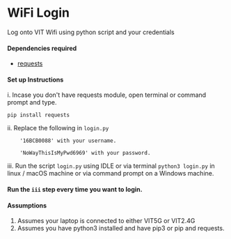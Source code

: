 # WiFi Login

Log onto VIT Wifi using python script and your credentials

#### Dependencies required
   * [requests](http://docs.python-requests.org/en/master/)
   
#### Set up Instructions

   i. Incase you don't have requests module, open terminal or command prompt and type.
   ```pip_installation
   pip install requests
   ``` 
   ii. Replace the following in `login.py`
   
        '16BCB0088' with your username.

        'NoWayThisIsMyPwd6969' with your password.
   iii. Run the script `login.py` using IDLE or  via terminal `python3 login.py` in linux / macOS machine or via command prompt on a Windows machine.
  
#### Run the `iii` step every time you want to login.

#### Assumptions
  1. Assumes your laptop is connected to either VIT5G or VIT2.4G
  2. Assumes you have python3 installed and have pip3 or pip and requests.
